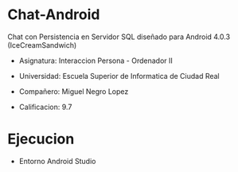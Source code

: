 # Chat-Android
Chat con Persistencia en Servidor SQL diseñado para Android 4.0.3 (IceCreamSandwich)


* Asignatura: Interaccion Persona - Ordenador II

* Universidad: Escuela Superior de Informatica de Ciudad Real

* Compañero: Miguel Negro Lopez

* Calificacion: 9.7


# Ejecucion
* Entorno Android Studio
